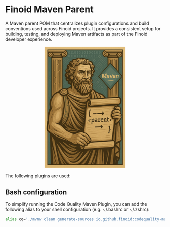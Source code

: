 # Finoid Maven Parent

A Maven parent POM that centralizes plugin configurations and build conventions used
across Finoid projects. It provides a consistent setup for building, testing, and deploying Maven artifacts as
part of the Finoid developer experience.

<div align="center">
  <img src=".github/assets/finoid-maven-parent.jpg" width="256">
</div>

The following plugins are used:

## Bash configuration
To simplify running the Code Quality Maven Plugin, you can add the following alias to your shell configuration (e.g. ~/.bashrc or ~/.zshrc):

```bash
alias cq='./mvnw clean generate-sources io.github.finoid:codequality-maven-plugin:code-quality@maven-code-quality'
```